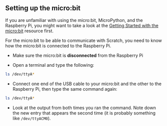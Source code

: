 ## Setting up the micro:bit

If you are unfamiliar with using the micro:bit, MicroPython, and the Raspberry Pi, you might want to take a look at the [Getting Started with the micro:bit](https://projects.raspberrypi.org/en/projects/getting-started-with-microbit) resource first.

For the micro:bit to be able to communicate with Scratch, you need to know how the micro:bit is connected to the Raspberry Pi.

+ Make sure the micro:bit is **disconnected** from the Raspberry Pi

+ Open a terminal and type the following:

```bash
ls /dev/ttyA*
```

+ Connect one end of the USB cable to your micro:bit and the other to the Raspberry Pi, then type the same command again:

```bash
ls /dev/ttyA*
```

+ Look at the output from both times you ran the command. Note down the new entry that appears the second time (it is probably something like `/dev/ttyACM0`).

